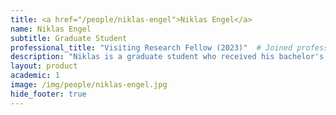```yaml
---
title: <a href="/people/niklas-engel">Niklas Engel</a>
name: Niklas Engel
subtitle: Graduate Student
professional_title: "Visiting Research Fellow (2023)"  # Joined professional titles
description: "Niklas is a graduate student who received his bachelor's degree in Molecular Biotechnology, with a major in Bioinformatics, from Ruprecht-Karls University in Heidelberg. During his undergraduate research, Niklas focused on using machine learning to gather in-depth information from telomere length on the T-cell response to immunotherapy. Niklas's passion for bioinformatics led him to carry out part of his research at Harvard Medical School, where he currently works on mutation variant calling from ATAC-seq data."
layout: product
academic: 1
image: /img/people/niklas-engel.jpg
hide_footer: true
---
```

